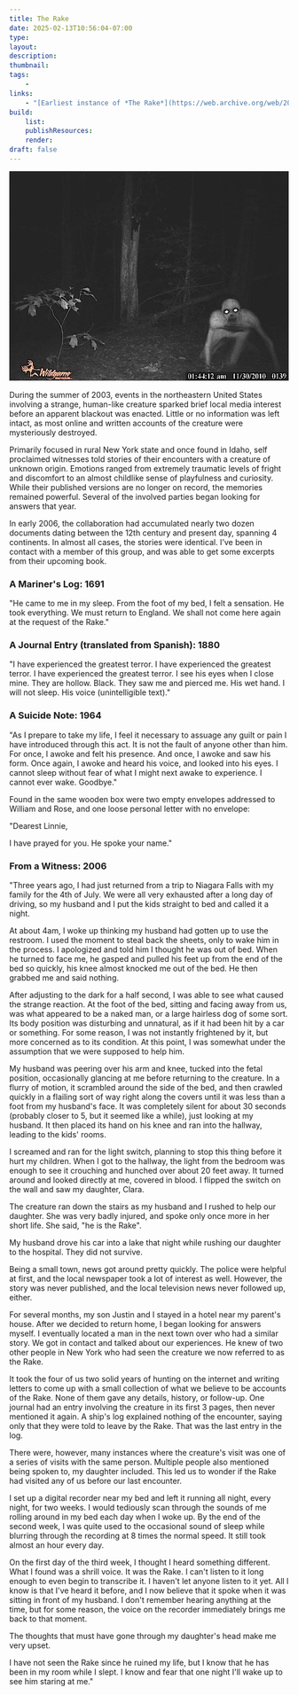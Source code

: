 ```yaml
---
title: The Rake
date: 2025-02-13T10:56:04-07:00
type:
layout:
description:
thumbnail:
tags:
    -
links:
    - "[Earliest instance of *The Rake*](https://web.archive.org/web/20121002062054/http://blog.panda6.net/2006/07/20/6/)"
build:
    list: 
    publishResources: 
    render: 
draft: false
---
```


![the-rake.jpg](the-rake.jpg)

During the summer of 2003, events in the northeastern United States involving a strange, human-like creature sparked brief local media interest before an apparent blackout was enacted. Little or no information was left intact, as most online and written accounts of the creature were mysteriously destroyed.

Primarily focused in rural New York state and once found in Idaho, self proclaimed witnesses told stories of their encounters with a creature of unknown origin. Emotions ranged from extremely traumatic levels of fright and discomfort to an almost childlike sense of playfulness and curiosity. While their published versions are no longer on record, the memories remained powerful. Several of the involved parties began looking for answers that year.

In early 2006, the collaboration had accumulated nearly two dozen documents dating between the 12th century and present day, spanning 4 continents. In almost all cases, the stories were identical. I’ve been in contact with a member of this group, and was able to get some excerpts from their upcoming book.

### A Mariner's Log: 1691

"He came to me in my sleep. From the foot of my bed, I felt a sensation. He took everything. We must return to England. We shall not come here again at the request of the Rake."

### A Journal Entry (translated from Spanish): 1880

"I have experienced the greatest terror. I have experienced the greatest terror. I have experienced the greatest terror. I see his eyes when I close mine. They are hollow. Black. They saw me and pierced me. His wet hand. I will not sleep. His voice (unintelligible text)."

### A Suicide Note: 1964

"As I prepare to take my life, I feel it necessary to assuage any guilt or pain I have introduced through this act. It is not the fault of anyone other than him. For once, I awoke and felt his presence. And once, I awoke and saw his form. Once again, I awoke and heard his voice, and looked into his eyes. I cannot sleep without fear of what I might next awake to experience. I cannot ever wake. Goodbye."

Found in the same wooden box were two empty envelopes addressed to William and Rose, and one loose personal letter with no envelope:

"Dearest Linnie,

I have prayed for you. He spoke your name."

### From a Witness: 2006

"Three years ago, I had just returned from a trip to Niagara Falls with my family for the 4th of July. We were all very exhausted after a long day of driving, so my husband and I put the kids straight to bed and called it a night.

At about 4am, I woke up thinking my husband had gotten up to use the restroom. I used the moment to steal back the sheets, only to wake him in the process. I apologized and told him I thought he was out of bed. When he turned to face me, he gasped and pulled his feet up from the end of the bed so quickly, his knee almost knocked me out of the bed. He then grabbed me and said nothing.

After adjusting to the dark for a half second, I was able to see what caused the strange reaction. At the foot of the bed, sitting and facing away from us, was what appeared to be a naked man, or a large hairless dog of some sort. Its body position was disturbing and unnatural, as if it had been hit by a car or something. For some reason, I was not instantly frightened by it, but more concerned as to its condition. At this point, I was somewhat under the assumption that we were supposed to help him.

My husband was peering over his arm and knee, tucked into the fetal position, occasionally glancing at me before returning to the creature. In a flurry of motion, it scrambled around the side of the bed, and then crawled quickly in a flailing sort of way right along the covers until it was less than a foot from my husband's face. It was completely silent for about 30 seconds (probably closer to 5, but it seemed like a while), just looking at my husband. It then placed its hand on his knee and ran into the hallway, leading to the kids' rooms.

I screamed and ran for the light switch, planning to stop this thing before it hurt my children. When I got to the hallway, the light from the bedroom was enough to see it crouching and hunched over about 20 feet away. It turned around and looked directly at me, covered in blood. I flipped the switch on the wall and saw my daughter, Clara.

The creature ran down the stairs as my husband and I rushed to help our daughter. She was very badly injured, and spoke only once more in her short life. She said, "he is the Rake".

My husband drove his car into a lake that night while rushing our daughter to the hospital. They did not survive.

Being a small town, news got around pretty quickly. The police were helpful at first, and the local newspaper took a lot of interest as well. However, the story was never published, and the local television news never followed up, either.

For several months, my son Justin and I stayed in a hotel near my parent's house. After we decided to return home, I began looking for answers myself. I eventually located a man in the next town over who had a similar story. We got in contact and talked about our experiences. He knew of two other people in New York who had seen the creature we now referred to as the Rake.

It took the four of us two solid years of hunting on the internet and writing letters to come up with a small collection of what we believe to be accounts of the Rake. None of them gave any details, history, or follow-up. One journal had an entry involving the creature in its first 3 pages, then never mentioned it again. A ship's log explained nothing of the encounter, saying only that they were told to leave by the Rake. That was the last entry in the log.

There were, however, many instances where the creature's visit was one of a series of visits with the same person. Multiple people also mentioned being spoken to, my daughter included. This led us to wonder if the Rake had visited any of us before our last encounter.

I set up a digital recorder near my bed and left it running all night, every night, for two weeks. I would tediously scan through the sounds of me rolling around in my bed each day when I woke up. By the end of the second week, I was quite used to the occasional sound of sleep while blurring through the recording at 8 times the normal speed. It still took almost an hour every day.

On the first day of the third week, I thought I heard something different. What I found was a shrill voice. It was the Rake. I can't listen to it long enough to even begin to transcribe it. I haven't let anyone listen to it yet. All I know is that I've heard it before, and I now believe that it spoke when it was sitting in front of my husband. I don't remember hearing anything at the time, but for some reason, the voice on the recorder immediately brings me back to that moment.

The thoughts that must have gone through my daughter's head make me very upset.

I have not seen the Rake since he ruined my life, but I know that he has been in my room while I slept. I know and fear that one night I'll wake up to see him staring at me."
